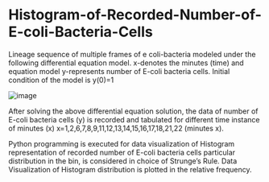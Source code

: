 # Histogram-of-Recorded-Number-of-E-coli-Bacteria-Cells
Lineage sequence of multiple frames of e coli-bacteria modeled under the following differential equation model. x-denotes the minutes (time) and equation model y-represents number of E-coli bacteria cells. Initial condition of the model is y(0)=1

![image](https://github.com/Pratima-Kusale/Histogram-of-Recorded-Number-of-E-coli-Bacteria-Cells/assets/131435787/b76afe8a-6f53-43e9-b4bf-897b14c57b7f)

After solving the above differential equation solution, the data of number of E-coli bacteria cells (y) is recorded and tabulated for different time instance of minutes (x) x=1,2,6,7,8,9,11,12,13,14,15,16,17,18,21,22 (minutes x).

Python programming is executed for data visualization of Histogram representation of recorded number of E-coli bacteria cells particular distribution in the bin, is considered in choice of Strunge’s Rule. Data Visualization of Histogram distribution is plotted in the relative frequency.
